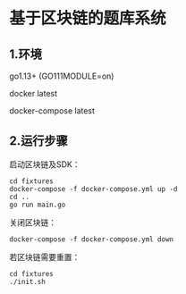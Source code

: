 # 基于区块链的题库系统
## 1.环境
go1.13+ (GO111MODULE=on)

docker latest

docker-compose latest
## 2.运行步骤
启动区块链及SDK：
```shell script
cd fixtures
docker-compose -f docker-compose.yml up -d
cd ..
go run main.go
```
关闭区块链：
```shell script
docker-compose -f docker-compose.yml down
```

若区块链需要重置：
```shell script
cd fixtures
./init.sh
```
